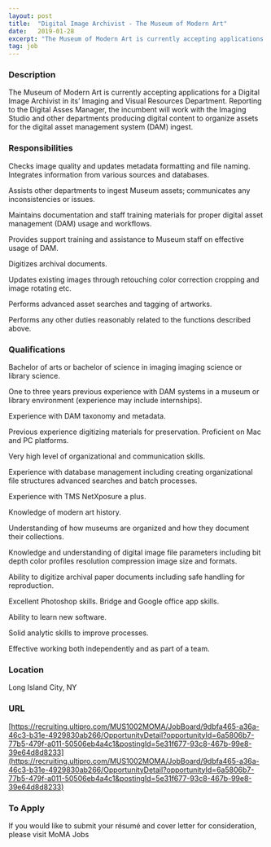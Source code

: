 ```yaml
---
layout: post
title:  "Digital Image Archivist - The Museum of Modern Art"
date:   2019-01-28
excerpt: "The Museum of Modern Art is currently accepting applications for a Digital Image Archivist in its’ Imaging and Visual Resources Department. Reporting to the Digital Asses Manager, the incumbent will work with the Imaging Studio and other departments producing digital content to organize assets for the digital asset management system..."
tag: job
---
```


### Description   

The Museum of Modern Art is currently accepting applications for a Digital Image Archivist in its’ Imaging and Visual Resources Department.  Reporting to the Digital Asses Manager, the incumbent will work with the Imaging Studio and other departments producing digital content to organize assets for the digital asset management system (DAM) ingest.


### Responsibilities   

Checks image quality and updates metadata formatting and file naming.
Integrates information from various sources and databases.

Assists other departments to ingest Museum assets; communicates any inconsistencies or issues.

Maintains documentation and staff training materials for proper digital asset management (DAM) usage and workflows.

Provides support training and assistance to Museum staff on effective usage of DAM.

Digitizes archival documents.

Updates existing images through retouching color correction cropping and image rotating etc.

Performs advanced asset searches and tagging of artworks.

Performs any other duties reasonably related to the functions described above.


### Qualifications   

Bachelor of arts or bachelor of science in imaging imaging science or library science.

One to three years previous experience with DAM systems in a museum or library environment (experience may include internships).

Experience with DAM taxonomy and metadata.

Previous experience digitizing materials for preservation.
Proficient on Mac and PC platforms.

Very high level of organizational and communication skills.

Experience with database management including creating organizational file structures advanced searches and batch processes.

Experience with TMS NetXposure a plus.

Knowledge of modern art history.

Understanding of how museums are organized and how they document their collections.

Knowledge and understanding of digital image file parameters including bit depth color profiles resolution compression image size and formats.

Ability to digitize archival paper documents including safe handling for reproduction.

Excellent Photoshop skills. Bridge and Google office app skills.

Ability to learn new software.

Solid analytic skills to improve processes.

Effective working both independently and as part of a team.




### Location   

Long Island City, NY 


### URL   

[https://recruiting.ultipro.com/MUS1002MOMA/JobBoard/9dbfa465-a36a-46c3-b31e-4929830ab266/OpportunityDetail?opportunityId=6a5806b7-77b5-479f-a011-50506eb4a4c1&postingId=5e31f677-93c8-467b-99e8-39e64d8d8233](https://recruiting.ultipro.com/MUS1002MOMA/JobBoard/9dbfa465-a36a-46c3-b31e-4929830ab266/OpportunityDetail?opportunityId=6a5806b7-77b5-479f-a011-50506eb4a4c1&postingId=5e31f677-93c8-467b-99e8-39e64d8d8233)

### To Apply   

If you would like to submit your résumé and cover letter for consideration, please visit MoMA Jobs





